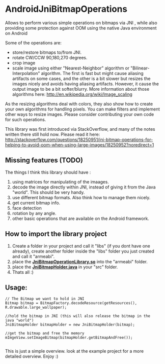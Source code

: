 AndroidJniBitmapOperations
==========================

Allows to perform various simple operations on bitmaps via JNI , while also providing some protection against OOM using the native Java environment on Android

Some of the operations are:
 - store/restore bitmaps to/from JNI.
 - rotate CW/CCW 90,180,270 degrees.
 - crop image
 - scale image using either "Nearest-Neighbor" algorithm or "Bilinear-Interpolation" algorithm.
 The first is fast but might cause aliasing artifacts on some cases, and the other is a bit slower but resizes the images nicely and avoids having aliasing artifacts. 
 However, it cause the output image to be a bit softer/blurry. 
 More information about those algorithms here:
 http://en.wikipedia.org/wiki/Image_scaling
 
As the resizing algorithms deal with colors, they also show how to create your own algorithms for handling pixels. 
You can make filters and implement other ways to resize images. Please consider contributing your own code for such operations.

This library was first introduced via StackOverflow, and many of the notes written there still hold now.
Please read it here:
http://stackoverflow.com/questions/18250951/jni-bitmap-operations-for-helping-to-avoid-oom-when-using-large-images/18250952?noredirect=1

Missing features (TODO)
-----------------------

The things I think this library should have :

 1. using matrices for manipulating of the imaages.
 2. decode the image directly within JNI, instead of giving it from the Java "world". This should be very handy.
 3. use different bitmap formats. Also think how to manage them nicely.                                                            
 4. get current bitmap info.
 5. face detection
 6. rotation by any angle. 
 7. other basic operations that are available on the Android framework.

How to import the library project
---------------------------------

 1. Create a folder in your project and call it "libs" (if you dont have one already), create another folder inside the "libs" folder you just created and call it "armeabi".
 2. place the [**JniBitmapOperationLibrary.so**][1] into the "armeabi" folder.
 3. place the [**JniBitmapHolder.java**][2] in your "src" folder.
 4. Thats all :)


 [1]:  http://bit.ly/JNI_BITMAP_SO_FILE
 
 [2]:  https://github.com/AndroidDeveloperLB/AndroidJniBitmapOperations/tree/master/JniBitmapOperationsLibrary/src/com/jni/bitmap_operations
 
 Usage:
-----------------------

```
// The Bitmap we want to hold in JNI
Bitmap bitmap = BitmapFactory.decodeResource(getResources(), R.drawable.large_wallpaper);
   	
//hold the bitmap in JNI (this will also release the bitmap in the java "world")
JniBitmapHolder bitmapHolder = new JniBitmapHolder(bitmap);
				
//get the bitmap and free the memory
mImgeView.setImageBitmap(bitmapHolder.getBitmapAndFree());
				
```
This is just a simple overview. look at the example project for a more detailed overview. Enjoy :)
